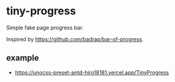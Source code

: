 # tiny-progress

Simple fake page progress bar.

Inspired by https://github.com/badrap/bar-of-progress.

## example

- https://unocss-preset-antd-hiro18181.vercel.app/TinyProgress
